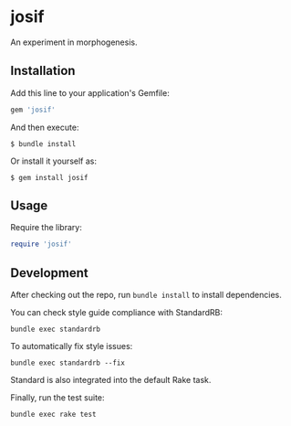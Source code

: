 # josif

An experiment in morphogenesis.

## Installation

Add this line to your application's Gemfile:

```ruby
gem 'josif'
```

And then execute:

    $ bundle install

Or install it yourself as:

    $ gem install josif

## Usage

Require the library:

```ruby
require 'josif'
```

## Development

After checking out the repo, run `bundle install` to install dependencies.

You can check style guide compliance with StandardRB:

```shell
bundle exec standardrb
```

To automatically fix style issues:

```shell
bundle exec standardrb --fix
```

Standard is also integrated into the default Rake task.

Finally, run the test suite:

```shell
bundle exec rake test
```
